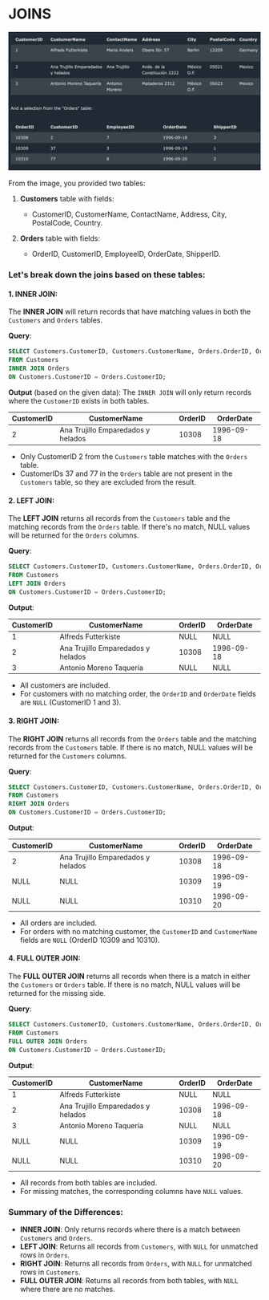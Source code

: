 # JOINS
![alt text](./image.png)

From the image, you provided two tables:

1. **Customers** table with fields:
   - CustomerID, CustomerName, ContactName, Address, City, PostalCode, Country.

2. **Orders** table with fields:
   - OrderID, CustomerID, EmployeeID, OrderDate, ShipperID.

### Let's break down the joins based on these tables:

#### 1. **INNER JOIN**:
   The **INNER JOIN** will return records that have matching values in both the `Customers` and `Orders` tables.

   **Query**:
   ```sql
   SELECT Customers.CustomerID, Customers.CustomerName, Orders.OrderID, Orders.OrderDate
   FROM Customers
   INNER JOIN Orders
   ON Customers.CustomerID = Orders.CustomerID;
   ```

   **Output** (based on the given data):
   The `INNER JOIN` will only return records where the `CustomerID` exists in both tables.

   | CustomerID | CustomerName                 | OrderID | OrderDate  |
   |------------|------------------------------|---------|------------|
   | 2          | Ana Trujillo Emparedados y helados | 10308   | 1996-09-18 |

   - Only CustomerID 2 from the `Customers` table matches with the `Orders` table.
   - CustomerIDs 37 and 77 in the `Orders` table are not present in the `Customers` table, so they are excluded from the result.

#### 2. **LEFT JOIN**:
   The **LEFT JOIN** returns all records from the `Customers` table and the matching records from the `Orders` table. If there's no match, NULL values will be returned for the `Orders` columns.

   **Query**:
   ```sql
   SELECT Customers.CustomerID, Customers.CustomerName, Orders.OrderID, Orders.OrderDate
   FROM Customers
   LEFT JOIN Orders
   ON Customers.CustomerID = Orders.CustomerID;
   ```

   **Output**:

   | CustomerID | CustomerName                   | OrderID | OrderDate  |
   |------------|---------------------------------|---------|------------|
   | 1          | Alfreds Futterkiste             | NULL    | NULL       |
   | 2          | Ana Trujillo Emparedados y helados | 10308   | 1996-09-18 |
   | 3          | Antonio Moreno Taquería         | NULL    | NULL       |

   - All customers are included.
   - For customers with no matching order, the `OrderID` and `OrderDate` fields are `NULL` (CustomerID 1 and 3).

#### 3. **RIGHT JOIN**:
   The **RIGHT JOIN** returns all records from the `Orders` table and the matching records from the `Customers` table. If there is no match, NULL values will be returned for the `Customers` columns.

   **Query**:
   ```sql
   SELECT Customers.CustomerID, Customers.CustomerName, Orders.OrderID, Orders.OrderDate
   FROM Customers
   RIGHT JOIN Orders
   ON Customers.CustomerID = Orders.CustomerID;
   ```

   **Output**:

   | CustomerID | CustomerName                   | OrderID | OrderDate  |
   |------------|---------------------------------|---------|------------|
   | 2          | Ana Trujillo Emparedados y helados | 10308   | 1996-09-18 |
   | NULL       | NULL                            | 10309   | 1996-09-19 |
   | NULL       | NULL                            | 10310   | 1996-09-20 |

   - All orders are included.
   - For orders with no matching customer, the `CustomerID` and `CustomerName` fields are `NULL` (OrderID 10309 and 10310).

#### 4. **FULL OUTER JOIN**:
   The **FULL OUTER JOIN** returns all records when there is a match in either the `Customers` or `Orders` table. If there is no match, NULL values will be returned for the missing side.

   **Query**:
   ```sql
   SELECT Customers.CustomerID, Customers.CustomerName, Orders.OrderID, Orders.OrderDate
   FROM Customers
   FULL OUTER JOIN Orders
   ON Customers.CustomerID = Orders.CustomerID;
   ```

   **Output**:

   | CustomerID | CustomerName                   | OrderID | OrderDate  |
   |------------|---------------------------------|---------|------------|
   | 1          | Alfreds Futterkiste             | NULL    | NULL       |
   | 2          | Ana Trujillo Emparedados y helados | 10308   | 1996-09-18 |
   | 3          | Antonio Moreno Taquería         | NULL    | NULL       |
   | NULL       | NULL                            | 10309   | 1996-09-19 |
   | NULL       | NULL                            | 10310   | 1996-09-20 |

   - All records from both tables are included.
   - For missing matches, the corresponding columns have `NULL` values.

### Summary of the Differences:
- **INNER JOIN**: Only returns records where there is a match between `Customers` and `Orders`.
- **LEFT JOIN**: Returns all records from `Customers`, with `NULL` for unmatched rows in `Orders`.
- **RIGHT JOIN**: Returns all records from `Orders`, with `NULL` for unmatched rows in `Customers`.
- **FULL OUTER JOIN**: Returns all records from both tables, with `NULL` where there are no matches.